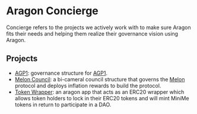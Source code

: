 # Aragon Concierge

Concierge refers to the projects we actively work with to make sure Aragon fits their needs and helping them realize their governance vision using Aragon.

## Projects

- [AGP1](kits/agp1): governance structure for [AGP1](https://github.com/aragon/AGPs/pull/1).
- [Melon Council](kits/melon): a bi-cameral council structure that governs the [Melon](https://melonport.com) protocol and deploys inflation rewards to build the protocol.
- [Token Wrapper](kits/token-wrapper): an aragon app that acts as an ERC20 wrapper which allows token holders to lock in their ERC20 tokens and will mint MiniMe tokens in return to participate in a DAO.
